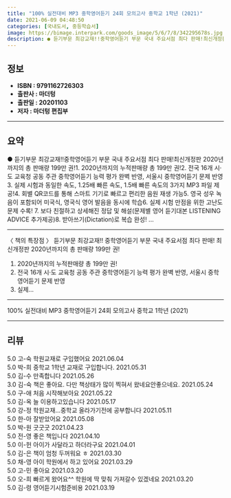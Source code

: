 ```yaml
---
title: "100% 실전대비 MP3 중학영어듣기 24회 모의고사 중학교 1학년 (2021)"
date: 2021-06-09 04:48:50
categories: [국내도서, 중등학습서]
image: https://bimage.interpark.com/goods_image/5/6/7/8/342295678s.jpg
description: ● 듣기부문 최강교재!!중학영어듣기 부문 국내 주요서점 최다 판매!최신개정판 2020년까지의 총 판매량 199만 권!1. 2020년까지의 누적판매량 총 199만 권!2. 전국 16개 시·도 교육청 공동 주관 중학영어듣기 능력 평가 완벽 반영, 서울시 중학영어듣기 문제 반영3. 실제 시
---
```


## **정보**

- **ISBN : 9791162726303**
- **출판사 : 마더텅**
- **출판일 : 20201103**
- **저자 : 마더텅 편집부**

------



## **요약**

●  듣기부문 최강교재!!중학영어듣기 부문 국내 주요서점 최다 판매!최신개정판 2020년까지의 총 판매량 199만 권!1. 2020년까지의 누적판매량 총 199만 권!2. 전국 16개 시·도 교육청 공동 주관 중학영어듣기 능력 평가 완벽 반영, 서울시 중학영어듣기 문제 반영3. 실제 시험과 동일한 속도, 1.25배 빠른 속도, 1.5배 빠른 속도의 3가지 MP3 파일 제공!4. 회별 QR코드를 통해 스마트 기기로 빠르고 편리한 음원 재생 가능5. 영국 성우 녹음이 포함되어 미국식, 영국식 영어 발음을 동시에 학습6. 실제 시험 만점을 위한 고난도 문제 수록! 7. 보다 친절하고 상세해진 정답 및 해설(문제별 영어 듣기대본  LISTENING ADVICE 추가제공)8. 받아쓰기(Dictation)로 복습 완성! ...

------

〈 책의 특장점 〉
듣기부문 최강교재!!
중학영어듣기 부문 국내 주요서점 최다 판매!
최신개정판 2020년까지의 총 판매량 199만 권!

1. 2020년까지의 누적판매량 총 199만 권!
2. 전국 16개 시·도 교육청 공동 주관 중학영어듣기 능력 평가 완벽 반영, 서울시 중학영어듣기 문제 반영
3. 실제... 

------


100% 실전대비 MP3 중학영어듣기 24회 모의고사 중학교 1학년 (2021) 

------


## **리뷰** 

5.0 고-숙 학원교재로 구입했어요 2021.06.04 <br/>5.0 박-희 중학교 1학년 교재로 구입합니다. 2021.05.31 <br/>5.0 김-수 만족합니다  2021.05.26 <br/>3.0 김-숙 책은 좋아요.
다만 책상태가 많이 찍혀서 왔네요안좋으네요.  2021.05.24 <br/>5.0 구-애 처음 시작해보아요 2021.05.22 <br/>5.0 김-옥 늘 이용하고있습니다 2021.05.17 <br/>5.0 강-정 학원교재...중학교 올라가기전에 공부합니다 2021.05.11 <br/>5.0 한-아 잘받았어요 2021.05.08 <br/>5.0 박-원 굿굿굿  2021.04.23 <br/>5.0 전-영 좋은 책입니다
 2021.04.10 <br/>5.0 이-헌 아이가 사달라고 하더라구요 2021.04.01 <br/>5.0 김-은 책이 엄청 두꺼워요 ㅎ 2021.03.30 <br/>5.0 채-영 아이 학원에서 하고 있어요 2021.03.29 <br/>5.0 고-민 좋아요  2021.03.20 <br/>5.0 오-희 빠르게 왔어요^^ 학원에 딱 맞춰 가져갈수 있겠네요 2021.03.20 <br/>5.0 김-령 영어듣기시험준비용 2021.03.19 <br/>